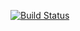 [![Build Status](https://travis-ci.org/NOVO-Construction/cosential-compass.svg)](https://travis-ci.org/NOVO-Construction/cosential-compass)
